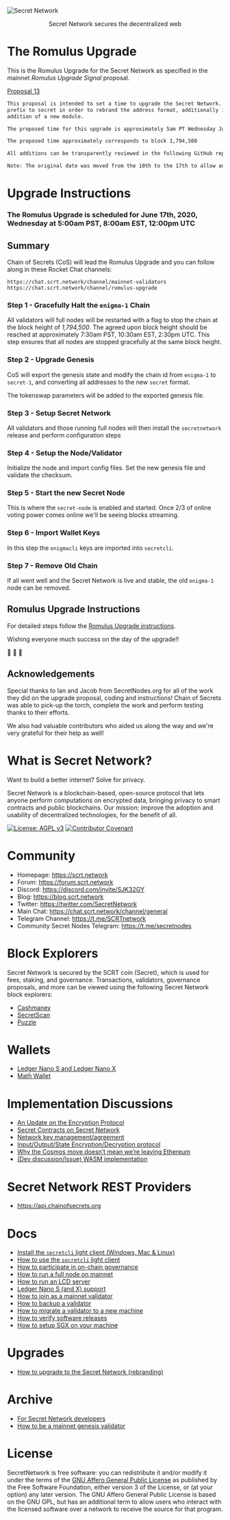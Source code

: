 ![Secret Network](/logo.png)

<p align="center">
Secret Network secures the decentralized web
</p>

# The Romulus Upgrade

This is the Romulus Upgrade for the Secret Network as specified in the mainnet _Romulus Upgrade Signal_ proposal.

[Proposal 13](https://puzzle.report/enigma/chains/enigma-1/proposals/13)


```bash
This proposal is intended to set a time to upgrade the Secret Network. This upgrade will rename the current enigma 
prefix to secret in order to rebrand the address format, additionally it will bring other improvements such as the 
addition of a new module.

The proposed time for this upgrade is approximately 5am PT Wednesday June 17th 2020.

The proposed time approximately corresponds to block 1,794,500

All additions can be transparently reviewed in the following GitHub repo : https://github.com/chainofsecrets/TheRomulusUpgrade

Note: The original date was moved from the 10th to the 17th to allow an additional week for testing.
```

# Upgrade Instructions

### The Romulus Upgrade is scheduled for June 17th, 2020, Wednesday at 5:00am PST, 8:00am EST, 12:00pm UTC

## Summary

Chain of Secrets (CoS) will lead the Romulus Upgrade and you can follow along in these Rocket Chat channels:

	https://chat.scrt.network/channel/mainnet-validators
	https://chat.scrt.network/channel/romulus-upgrade

### Step 1 - Gracefully Halt the `enigma-1` Chain

All validators will full nodes will be restarted with a flag to stop the chain at the block height of *1,794,500*. The agreed upon
block height should be reached at approximately 7:30am PST, 10:30am EST, 2:30pm UTC. This step ensures that all nodes are stopped gracefully
at the same block height.

### Step 2 - Upgrade Genesis

CoS will export the genesis state and modify the chain id from `enigma-1` to `secret-1`, and converting all addresses to the new `secret` format.

The tokenswap parameters will be added to the exported genesis file.

### Step 3 - Setup Secret Network

All validators and those running full nodes will then install the `secretnetwork` release and perform configuration steps

### Step 4 - Setup the Node/Validator

Initialize the node and import config files. Set the new genesis file and validate the checksum.

### Step 5 - Start the new Secret Node

This is where the `secret-node` is enabled and started. Once 2/3 of online voting power comes online we'll be seeing blocks streaming.

### Step 6 - Import Wallet Keys

In this step the `enigmacli` keys are imported into `secretcli`.

### Step 7 - Remove Old Chain

If all went well and the Secret Network is live and stable, the old `enigma-1` node can be removed.


## Romulus Upgrade Instructions

For detailed steps follow the [Romulus Upgrade instructions](/docs/upgrades/romulus-upgrade-instructions.md).

Wishing everyone much success on the day of the upgrade!!

:tada: :tada: :tada:

## Acknowledgements

Special thanks to Ian and Jacob from SecretNodes.org for all of the work they did on the upgrade proposal, coding and 
instructions! Chain of Secrets was able to pick-up the torch, complete the work and perform testing thanks to their efforts.

We also had valuable contributors who aided us along the way and we're very grateful for their help as well!


# What is Secret Network?

Want to build a better internet? Solve for privacy.

Secret Network is a blockchain-based, open-source protocol that lets anyone perform computations on encrypted data, bringing privacy to smart contracts and public blockchains. Our mission: improve the adoption and usability of decentralized technologies, for the benefit of all.

[![License: AGPL v3](https://img.shields.io/badge/License-AGPL%20v3-blue.svg)](https://www.gnu.org/licenses/agpl-3.0) [![Contributor Covenant](https://img.shields.io/badge/Contributor%20Covenant-v2.0%20adopted-ff69b4.svg)](CODE_OF_CONDUCT.md)

# Community

- Homepage: https://scrt.network
- Forum: https://forum.scrt.network
- Discord: https://discord.com/invite/SJK32GY
- Blog: https://blog.scrt.network
- Twitter: https://twitter.com/SecretNetwork
- Main Chat: https://chat.scrt.network/channel/general
- Telegram Channel: https://t.me/SCRTnetwork
- Community Secret Nodes Telegram: https://t.me/secretnodes

# Block Explorers

Secret Network is secured by the SCRT coin (Secret), which is used for fees, staking, and governance. Transactions, validators, governance proposals, and more can be viewed using the following Secret Network block explorers:

- [Cashmaney](https://explorer.cashmaney.com)
- [SecretScan](https://secretscan.io)
- [Puzzle](https://puzzle.report/enigma/chains/enigma-1)

# Wallets

- [Ledger Nano S and Ledger Nano X](/docs/ledger-nano-s.md)
- [Math Wallet](https://mathwallet.org/web/enigma)

# Implementation Discussions

- [An Update on the Encryption Protocol](https://forum.scrt.network/t/an-update-on-the-encryption-protocol/1641)
- [Secret Contracts on Secret Network](https://forum.scrt.network/t/secret-contracts-on-enigma-blockchain/1284)
- [Network key management/agreement](https://forum.scrt.network/t/network-key-management-agreement/1324)
- [Input/Output/State Encryption/Decryption protocol](https://forum.scrt.network/t/input-output-state-encryption-decryption-protocol/1325)
- [Why the Cosmos move doesn’t mean we’re leaving Ethereum](https://forum.scrt.network/t/why-the-cosmos-move-doesnt-mean-were-leaving-ethereum/1301)
- [(Dev discussion/Issue) WASM implementation](https://forum.scrt.network/t/dev-discussion-issue-wasm-implementation/1303)

# Secret Network REST Providers

- https://api.chainofsecrets.org

# Docs

- [Install the `secretcli` light client (Windows, Mac & Linux)](/docs/light-client-mainnet.md)
- [How to use the `secretcli` light client](/docs/secretcli.md)
- [How to participate in on-chain governance](docs/using-governance.md)
- [How to run a full node on mainnet](/docs/validators-and-full-nodes/run-full-node-mainnet.md)
- [How to run an LCD server](/docs/lcd-server-example.service)
- [Ledger Nano S (and X) support](/docs/ledger-nano-s.md)
- [How to join as a mainnet validator](/docs/validators-and-full-nodes/join-validator-mainnet.md)
- [How to backup a validator](/docs/validators-and-full-nodes/backup-a-validator.md)
- [How to migrate a validator to a new machine](/docs/validators-and-full-nodes/migrate-a-validator.md)
- [How to verify software releases](/docs/verify-releases.md)
- [How to setup SGX on your machine](/docs/dev/setup-sgx.md)

# Upgrades
- [How to upgrade to the Secret Network (rebranding)](/docs/upgrades/romulus-upgrade-instructions.md)

# Archive

- [For Secret Network developers](/docs/dev/for-secret-network-devs.md)
- [How to be a mainnet genesis validator](/docs/genesis/genesis-validator-mainnet.md)

# License

SecretNetwork is free software: you can redistribute it and/or modify it under the terms of the [GNU Affero General Public License](LICENSE) as published by the Free Software Foundation, either version 3 of the License, or (at your option) any later version. The GNU Affero General Public License is based on the GNU GPL, but has an additional term to allow users who interact with the licensed software over a network to receive the source for that program.
